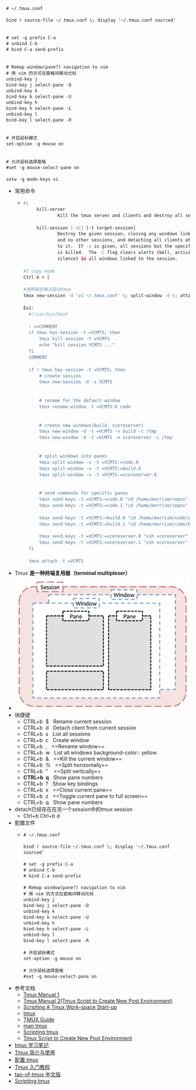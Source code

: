 ```tmux
# ~/.tmux.conf

bind r source-file ~/.tmux.conf \; display '~/.tmux.conf sourced'


# set -g prefix C-a
# unbind C-b
# bind C-a send-prefix


# Remap window(pane?) navigation to vim
# 用 vim 的方式在窗格间移动光标
unbind-key j
bind-key j select-pane -D
unbind-key k
bind-key k select-pane -U
unbind-key h
bind-key h select-pane -L
unbind-key l
bind-key l select-pane -R


# 开启鼠标模式
set-option -g mouse on


# 允许鼠标选择窗格
#set -g mouse-select-pane on

setw -g mode-keys vi
```
- 常用命令
	- ```bash
	  #1
	       kill-server
	               Kill the tmux server and clients and destroy all sessions.
	  
	       kill-session [-aC] [-t target-session]
	               Destroy the given session, closing any windows linked to it
	               and no other sessions, and detaching all clients attached
	               to it.  If -a is given, all sessions but the specified one
	               is killed.  The -C flag clears alerts (bell, activity, or
	               silence) in all windows linked to the session.
	  
	  #2 copy mode
	  Ctrl b + [
	  
	  #按照指定格式启动tmux
	  tmux new-session -d 'vi ~/.tmux.conf' \; split-window -d \; attach
	  
	  Ex1:
		#!/usr/bin/bash

		: <<COMMENT
		if tmux has-session -t =VCMTS; then
			tmux kill-session -t =VCMTS
			echo "kill session VCMTS ..."
		fi
		COMMENT

		if ! tmux has-session -t =VCMTS; then
			# create session
			tmux new-session -d -s VCMTS


			# rename for the default window
			tmux rename-window -t =VCMTS:0 code


			# create new windows(build, vcoreserver)
			tmux new-window -d -t =VCMTS -n build -c /tmp
			tmux new-window -d -t =VCMTS -n vcoreserver -c /tmp


			# split windows into panes
			tmux split-window -v -t =VCMTS:=code.0
			tmux split-window -v -t =VCMTS:=build.0
			tmux split-window -v -t =VCMTS:=vcoreserver.0


			# send commands for specific panes
			tmux send-keys -t =VCMTS:=code.0 "cd /home/morrism/repos" Enter
			tmux send-keys -t =VCMTS:=code.1 "cd /home/morrism/repos" Enter

			tmux send-keys -t =VCMTS:=build.0 "cd /home/morrism/code/vcmos" Enter
			tmux send-keys -t =VCMTS:=build.1 "cd /home/morrism/code/build" Enter

			tmux send-keys -t =VCMTS:=vcoreserver.0 "ssh vcoreserver" Enter
			tmux send-keys -t =VCMTS:=vcoreserver.1 "ssh vcoreserver" Enter
		fi

		tmux attach -t =VCMTS
	  ```
- Tmux **是一种终端复用器（terminal multiplexer）**
- ![Image 4.png](./assets/Image_4_1670374694509_0.png)
- 快捷键
	- CTRL+b  $   Rename current session
	- CTRL+b  d   Detach client from current session
	- CTRL+b  s   List all sessions
	- CTRL+b  c   Create window
	- CTRL+b  ,   ==Rename window==
	- CTRL+b  w   List all windows
	  background-color:: yellow
	- CTRL+b  &   ==Kill the current window==
	- CTRL+b  %   ==Split horizontally==
	- CTRL+b  "    ==Split vertically==
	- **CTRL+b  q**   Show pane numbers
	- CTRL+b  ?   Show key bindings
	- CTRL+b  x   ==Close current pane==
	- CTRL+b  z   ==Toggle current pane to full screen==
	- CTRL+b  q   Show pane numbers
- detach已经存在在另一个session中的tmux session
	- Ctrl+b  Ctrl+b  d
- 配置文件
	- ```tmux
	  # ~/.tmux.conf
	  
	  bind r source-file ~/.tmux.conf \; display '~/.tmux.conf sourced'
	  
	  # set -g prefix C-a
	  # unbind C-b
	  # bind C-a send-prefix
	  
	  # Remap window(pane?) navigation to vim
	  # 用 vim 的方式在窗格间移动光标
	  unbind-key j
	  bind-key j select-pane -D
	  unbind-key k
	  bind-key k select-pane -U
	  unbind-key h
	  bind-key h select-pane -L
	  unbind-key l
	  bind-key l select-pane -R
	  
	  # 开启鼠标模式
	  set-option -g mouse on
	  
	  # 允许鼠标选择窗格
	  #set -g mouse-select-pane on
	  ```
- 参考文档
	- [Tmux Manual 1](https://zhauniarovich.com/post/2021/2021-03-tmux/)
	- [Tmux Manual 2(Tmux Script to Create New Post Environment)](https://zhauniarovich.com/post/2021/2021-07-new-post-script/)
	- [Scripting A Tmux Work-space Start-up](https://ryan.himmelwright.net/post/scripting-tmux-workspaces/)
	- [tmux](https://www.mankier.com/1/tmux)
	- [TMUX Guide](https://tmuxguide.readthedocs.io/en/latest/tmux/tmux.html)
	- [man tmux](https://man7.org/linux/man-pages/man1/tmux.1.html)
	- [Scripting tmux](https://www.arp242.net/tmux.html)
	- [Tmux Script to Create New Post Environment](https://zhauniarovich.com/post/2021/2021-07-new-post-script/)
- [tmux 学习笔记](https://yuhi.xyz/post/tmux-%E5%AD%A6%E4%B9%A0%E7%AC%94%E8%AE%B0/)
- [Tmux 简介与使用](https://blog.donothing.site/2016/09/29/tmux/)
- [配置 tmux](https://aquaregia.gitbooks.io/tmux-productive-mouse-free-development_zh/content/book-content/Chapter2.html)
- [Tmux 入门教程](https://blog.twofei.com/807/)
- [tao-of-tmux 中文版](https://tao-of-tmux.readthedocs.io/zh-cn/latest/index.html)
- [Scripting tmux](https://toastdriven.com/blog/2009/oct/08/scripting-tmux/)